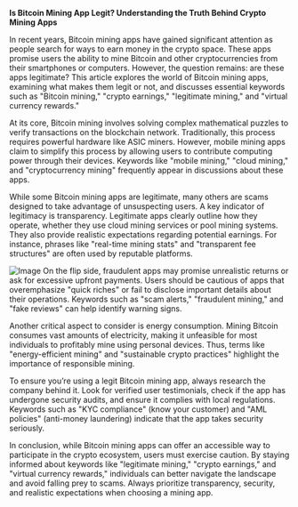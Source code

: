 **Is Bitcoin Mining App Legit? Understanding the Truth Behind Crypto Mining Apps**

In recent years, Bitcoin mining apps have gained significant attention as people search for ways to earn money in the crypto space. These apps promise users the ability to mine Bitcoin and other cryptocurrencies from their smartphones or computers. However, the question remains: are these apps legitimate? This article explores the world of Bitcoin mining apps, examining what makes them legit or not, and discusses essential keywords such as "Bitcoin mining," "crypto earnings," "legitimate mining," and "virtual currency rewards."

At its core, Bitcoin mining involves solving complex mathematical puzzles to verify transactions on the blockchain network. Traditionally, this process requires powerful hardware like ASIC miners. However, mobile mining apps claim to simplify this process by allowing users to contribute computing power through their devices. Keywords like "mobile mining," "cloud mining," and "cryptocurrency mining" frequently appear in discussions about these apps.

While some Bitcoin mining apps are legitimate, many others are scams designed to take advantage of unsuspecting users. A key indicator of legitimacy is transparency. Legitimate apps clearly outline how they operate, whether they use cloud mining services or pool mining systems. They also provide realistic expectations regarding potential earnings. For instance, phrases like "real-time mining stats" and "transparent fee structures" are often used by reputable platforms.


![Image](https://github.com/user-attachments/assets/31692037-0104-4703-abd1-696b6a7dd41b)
On the flip side, fraudulent apps may promise unrealistic returns or ask for excessive upfront payments. Users should be cautious of apps that overemphasize "quick riches" or fail to disclose important details about their operations. Keywords such as "scam alerts," "fraudulent mining," and "fake reviews" can help identify warning signs.

Another critical aspect to consider is energy consumption. Mining Bitcoin consumes vast amounts of electricity, making it unfeasible for most individuals to profitably mine using personal devices. Thus, terms like "energy-efficient mining" and "sustainable crypto practices" highlight the importance of responsible mining.

To ensure you’re using a legit Bitcoin mining app, always research the company behind it. Look for verified user testimonials, check if the app has undergone security audits, and ensure it complies with local regulations. Keywords such as "KYC compliance" (know your customer) and "AML policies" (anti-money laundering) indicate that the app takes security seriously.

In conclusion, while Bitcoin mining apps can offer an accessible way to participate in the crypto ecosystem, users must exercise caution. By staying informed about keywords like "legitimate mining," "crypto earnings," and "virtual currency rewards," individuals can better navigate the landscape and avoid falling prey to scams. Always prioritize transparency, security, and realistic expectations when choosing a mining app.